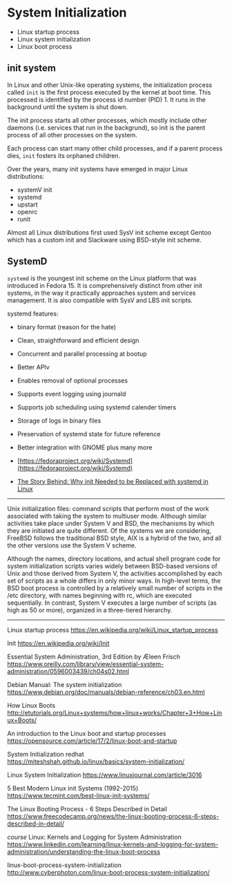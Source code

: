# System Initialization

- Linux startup process
- Linux system initialization
- Linux boot process


## init system

In Linux and other Unix-like operating systems, the initialization process called `init` is the first process executed by the kernel at boot time. This processed is identified by the process id number (PID) 1. It runs in the background until the system is shut down.

The init process starts all other processes, which mostly include other daemons (i.e. services that run in the backgrund), so init is the parent process of all other processes on the system.

Each process can start many other child processes, and if a parent process dies, `init` fosters its orphaned children.

Over the years, many init systems have emerged in major Linux distributions:
* systemV init
* systemd
* upstart
* openrc
* runit

Almost all Linux distributions first used SysV init scheme except Gentoo which has a custom init and Slackware using BSD-style init scheme.

## SystemD

`systemd` is the youngest init scheme on the Linux platform that was introduced in Fedora 15. It is comprehensively distinct from other init systems, in the way it practically approaches system and services management. It is also compatible with SysV and LBS init scripts.

systemd features:
- binary format (reason for the hate)
- Clean, straightforward and efficient design
- Concurrent and parallel processing at bootup
- Better APIv
- Enables removal of optional processes
- Supports event logging using journald
- Supports job scheduling using systemd calender timers
- Storage of logs in binary files
- Preservation of systemd state for future reference
- Better integration with GNOME plus many more

- [https://fedoraproject.org/wiki/Systemd](https://fedoraproject.org/wiki/Systemd)
- [The Story Behind: Why init Needed to be Replaced with systemd in Linux](https://www.tecmint.com/systemd-replaces-init-in-linux/)

---

Unix initialization files: command scripts that perform most of the work associated with taking the system to multiuser mode. Although similar activities take place under System V and BSD, the mechanisms by which they are initiated are quite different. Of the systems we are considering, FreeBSD follows the traditional BSD style, AIX is a hybrid of the two, and all the other versions use the System V scheme.

Although the names, directory locations, and actual shell program code for system initialization scripts varies widely between BSD-based versions of Unix and those derived from System V, the activities accomplished by each set of scripts as a whole differs in only minor ways. In high-level terms, the BSD boot process is controlled by a relatively small number of scripts in the /etc directory, with names beginning with rc, which are executed sequentially. In contrast, System V executes a large number of scripts (as high as 50 or more), organized in a three-tiered hierarchy.


---


Linux startup process
https://en.wikipedia.org/wiki/Linux_startup_process

Init
https://en.wikipedia.org/wiki/Init

Essential System Administration, 3rd Edition by Æleen Frisch
https://www.oreilly.com/library/view/essential-system-administration/0596003439/ch04s02.html

Debian Manual: The system initialization
https://www.debian.org/doc/manuals/debian-reference/ch03.en.html

How Linux Boots
http://etutorials.org/Linux+systems/how+linux+works/Chapter+3+How+Linux+Boots/

An introduction to the Linux boot and startup processes
https://opensource.com/article/17/2/linux-boot-and-startup

System Initialization redhat
https://miteshshah.github.io/linux/basics/system-initialization/

Linux System Initialization
https://www.linuxjournal.com/article/3016

5 Best Modern Linux init Systems (1992-2015)
https://www.tecmint.com/best-linux-init-systems/

The Linux Booting Process - 6 Steps Described in Detail
https://www.freecodecamp.org/news/the-linux-booting-process-6-steps-described-in-detail/

*course* Linux: Kernels and Logging for System Administration
https://www.linkedin.com/learning/linux-kernels-and-logging-for-system-administration/understanding-the-linux-boot-process

linux-boot-process-system-initialization
http://www.cyberphoton.com/linux-boot-process-system-initialization/
